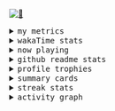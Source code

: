 [![🐙](https://hits.seeyoufarm.com/api/count/incr/badge.svg?url=https%3A%2F%2Fgithub.com%2Fktnkk%2Fhit-counter&count_bg=%23070707&title_bg=%23070707&icon=&icon_color=%23E7E7E7&title=visitors&edge_flat=true)](https://hits.seeyoufarm.com)

<details>
  <summary> <samp>my metrics</samp></summary>
  
  <br>
  
 ![🐳](https://github.com/kkhys/kkhys/blob/main/github-metrics.svg)
  
  ***
</details>

<details>
  <summary> <samp>wakaTime stats</samp></summary>
  
  <br>
  
<!--START_SECTION:waka-->
![Code Time](http://img.shields.io/badge/Code%20Time-5%2C203%20hrs%2045%20mins-blue)

**🐱 My GitHub Data** 

> 📦 5.2 MB Used in GitHub's Storage 
 > 
> 🏆 2,794 Contributions in the Year 2024
 > 
> 💼 Opted to Hire
 > 
> 📜 9 Public Repositories 
 > 
> 🔑 23 Private Repositories 
 > 
**I'm a Night 🦉** 

```text
🌞 Morning                9904 commits        ███████░░░░░░░░░░░░░░░░░░   28.69 % 
🌆 Daytime                7225 commits        █████░░░░░░░░░░░░░░░░░░░░   20.93 % 
🌃 Evening                14884 commits       ███████████░░░░░░░░░░░░░░   43.11 % 
🌙 Night                  2513 commits        ██░░░░░░░░░░░░░░░░░░░░░░░   07.28 % 
```
📅 **I'm Most Productive on Sunday** 

```text
Monday                   4077 commits        ███░░░░░░░░░░░░░░░░░░░░░░   11.81 % 
Tuesday                  4779 commits        ███░░░░░░░░░░░░░░░░░░░░░░   13.84 % 
Wednesday                4810 commits        ███░░░░░░░░░░░░░░░░░░░░░░   13.93 % 
Thursday                 4811 commits        ███░░░░░░░░░░░░░░░░░░░░░░   13.93 % 
Friday                   5036 commits        ████░░░░░░░░░░░░░░░░░░░░░   14.59 % 
Saturday                 5130 commits        ████░░░░░░░░░░░░░░░░░░░░░   14.86 % 
Sunday                   5883 commits        ████░░░░░░░░░░░░░░░░░░░░░   17.04 % 
```


📊 **This Week I Spent My Time On** 

```text
🕑︎ Time Zone: Asia/Tokyo

💬 Programming Languages: 
Other                    27 hrs 19 mins      ██████████████░░░░░░░░░░░   56.53 % 
Java                     14 hrs 24 mins      ███████░░░░░░░░░░░░░░░░░░   29.81 % 
TypeScript               2 hrs 11 mins       █░░░░░░░░░░░░░░░░░░░░░░░░   04.55 % 
Play2                    1 hr 26 mins        █░░░░░░░░░░░░░░░░░░░░░░░░   02.99 % 
HTML                     49 mins             ░░░░░░░░░░░░░░░░░░░░░░░░░   01.71 % 

🔥 Editors: 
Chrome                   31 hrs 26 mins      ████████████████░░░░░░░░░   65.06 % 
IntelliJ IDEA            16 hrs 26 mins      █████████░░░░░░░░░░░░░░░░   34.01 % 
DataGrip                 27 mins             ░░░░░░░░░░░░░░░░░░░░░░░░░   00.93 % 

💻 Operating System: 
Mac                      48 hrs 19 mins      █████████████████████████   100.00 % 
```


 Last Updated on 2024/12/02 18:47:34 UTC
<!--END_SECTION:waka-->
  
  ***
</details>


<details>
  <summary> <samp>now playing</samp></summary>
  
  <br>
 
 [![🐟](https://spotify-github-profile.vercel.app/api/view?uid=31ryofms4dnv7mrohhepo4c4zgqu&cover_image=true&theme=default&show_offline=false&background_color=121212&bar_color=53b14f&bar_color_cover=false)](https://open.spotify.com/user/31ryofms4dnv7mrohhepo4c4zgqu)
  
  ***
</details>

<details>
  <summary> <samp>github readme stats</samp></summary>
  
  <br>
  
 <p align="left"> 
  <img alt="🐠" src="https://github-readme-stats.vercel.app/api?username=kkhys&count_private=true&show_icons=true&theme=dark&include_all_commits=true" />
  <img alt="🐟" src="https://github-readme-stats.vercel.app/api/top-langs/?username=kkhys&layout=compact&theme=dark&langs_count=10&hide=HTML,CSS,SCSS" />
</p>
  
  ***
</details>

<details>
  <summary> <samp>profile trophies</samp></summary>
  
  <br>
  
  [![🐬](https://github-profile-trophy.vercel.app/?username=kkhys&rank=SECRET,SSS,SS,S,AAA,AA,A&theme=darkhub&row=1&margin-w=10&no-bg=true)](https://github.com/ryo-ma/github-profile-trophy)
  
  ***
</details>

<details>
  <summary> <samp>summary cards</samp></summary>
  
  <br>
  
  ![🐋](https://github-profile-summary-cards.vercel.app/api/cards/profile-details?username=kkhys&theme=github_dark)
  ![🦑](https://github-profile-summary-cards.vercel.app/api/cards/repos-per-language?username=kkhys&theme=github_dark)
  ![🦭](https://github-profile-summary-cards.vercel.app/api/cards/most-commit-language?username=kkhys&theme=github_dark)
  ![🦀](https://github-profile-summary-cards.vercel.app/api/cards/stats?username=kkhys&theme=github_dark)
  ![🦈](https://github-profile-summary-cards.vercel.app/api/cards/productive-time?username=kkhys&theme=github_dark)
  
  ***
</details>

<details>
  <summary> <samp>streak stats</samp></summary>
  
  <br>
  
  [![🐠](http://github-readme-streak-stats.herokuapp.com?user=kkhys&theme=dark)](https://git.io/streak-stats)
  
  ***
</details>

<details>
  <summary> <samp>activity graph</samp></summary>
  
  <br>
  
  [![🐡](https://github-readme-activity-graph.vercel.app/graph?username=kkhys&theme=xcode)](https://github.com/ashutosh00710/github-readme-activity-graph)
  
  ***
</details>
